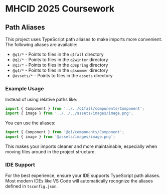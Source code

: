 # MHCID 2025 Coursework

## Path Aliases

This project uses TypeScript path aliases to make imports more convenient. The following aliases are available:

- `@q1/*` - Points to files in the `q1fall` directory
- `@q2/*` - Points to files in the `q2winter` directory
- `@q3/*` - Points to files in the `q3spring` directory
- `@q4/*` - Points to files in the `q4summer` directory
- `@assets/*` - Points to files in the `assets` directory

### Example Usage

Instead of using relative paths like:

```typescript
import { Component } from '../../q1fall/components/Component';
import { image } from '../../../assets/images/image.png';
```

You can use the aliases:

```typescript
import { Component } from '@q1/components/Component';
import { image } from '@assets/images/image.png';
```

This makes your imports cleaner and more maintainable, especially when moving files around in the project structure.

### IDE Support

For the best experience, ensure your IDE supports TypeScript path aliases. Most modern IDEs like VS Code will automatically recognize the aliases defined in `tsconfig.json`.